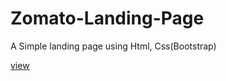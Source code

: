 # Zomato-Landing-Page

A Simple landing page using Html, Css(Bootstrap)

[view](https://sujaykummari.github.io/Zomato-Landing-Page/)
